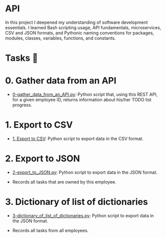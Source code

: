 # API

In this project I deepened my understanding of software development essentials. I learned Bash scripting usage, API fundamentals, microservices, CSV and JSON formats, and Pythonic naming conventions for packages, modules, classes, variables, functions, and constants.

# Tasks 📃

# 0. Gather data from an API

  + <u>[0-gather_data_from_an_API.py]()</u>: Python script that, using this REST API, for a given employee ID, returns information about his/her TODO list progress.

# 1. Export to CSV

  + <u>[1. Export to CSV]()</u>: Python script to export data in the CSV format.

# 2. Export to JSON

  + <u>[2-export_to_JSON.py]()</u>: Python script to export data in the JSON format.

  + Records all tasks that are owned by this employee.

# 3. Dictionary of list of dictionaries

  + <u>[3-dictionary_of_list_of_dictionaries.py]()</u>: Python script to export data in the JSON format.

  + Records all tasks from all employees.
